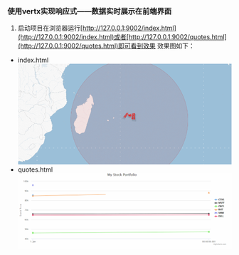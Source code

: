### 使用vertx实现响应式——数据实时展示在前端界面
1. 启动项目在浏览器运行[http://127.0.0.1:9002/index.html](http://127.0.0.1:9002/index.html)或者[http://127.0.0.1:9002/quotes.html](http://127.0.0.1:9002/quotes.html)即可看到效果
效果图如下：
- index.html
![index.html](image/index.gif)
- quotes.html
![quotes.html](image/quotes.gif)
